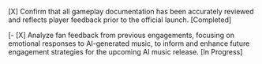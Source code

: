 [X] Confirm that all gameplay documentation has been accurately reviewed and reflects player feedback prior to the official launch. [Completed]

[- [X] Analyze fan feedback from previous engagements, focusing on emotional responses to AI-generated music, to inform and enhance future engagement strategies for the upcoming AI music release. [In Progress]